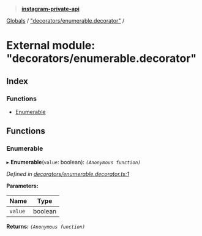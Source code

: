 > **[instagram-private-api](../README.md)**

[Globals](../README.md) / ["decorators/enumerable.decorator"](_decorators_enumerable_decorator_.md) /

# External module: "decorators/enumerable.decorator"

## Index

### Functions

* [Enumerable](_decorators_enumerable_decorator_.md#enumerable)

## Functions

###  Enumerable

▸ **Enumerable**(`value`: boolean): *`(Anonymous function)`*

*Defined in [decorators/enumerable.decorator.ts:1](https://github.com/dilame/instagram-private-api/blob/173bc62/src/decorators/enumerable.decorator.ts#L1)*

**Parameters:**

Name | Type |
------ | ------ |
`value` | boolean |

**Returns:** *`(Anonymous function)`*
